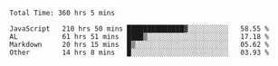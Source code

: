 
<!--START_SECTION:waka-->

```text
Total Time: 360 hrs 5 mins

JavaScript   210 hrs 50 mins ██████████████▓░░░░░░░░░░   58.55 %
AL           61 hrs 51 mins  ████▒░░░░░░░░░░░░░░░░░░░░   17.18 %
Markdown     20 hrs 15 mins  █▒░░░░░░░░░░░░░░░░░░░░░░░   05.62 %
Other        14 hrs 8 mins   █░░░░░░░░░░░░░░░░░░░░░░░░   03.93 %
```

<!--END_SECTION:waka-->











